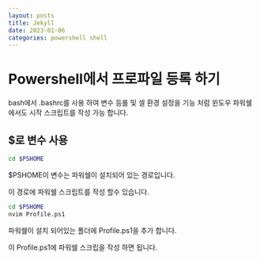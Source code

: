```yaml
---
layout: posts
title: Jekyll 
date: 2023-01-06
categories: powershell shell 
---
```


# Powershell에서 프로파일 등록 하기
bash에서 .bashrc를 사용 하여 변수 등롤 및 셀 환경 설정을 기능 처럼 윈도우 파워쉘에서도 시작 스크립트를 작성 가능 합니다.


## $로 변수 사용
```bash
cd $PSHOME
```
$PSHOME이 변수는 파워쉘이 설치되어 있는 경로입니다.

이 경로에 파워쉘 스크립트를 작성 할수 있습니다.

```bash
cd $PSHOME
nvim Profile.ps1
```

파워쉘이 설치 되어있는 폴더에 Profile.ps1을 추가 합니다.

이 Profile.ps1에 파워쉘 스크립을 작성 하면 됩니다.

